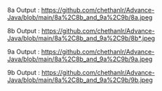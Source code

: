 8a Output : https://github.com/chethanlr/Advance-Java/blob/main/8a%2C8b_and_9a%2C9b/8a.jpeg

8b Output : https://github.com/chethanlr/Advance-Java/blob/main/8a%2C8b_and_9a%2C9b/8b*.jpeg

9a Output : https://github.com/chethanlr/Advance-Java/blob/main/8a%2C8b_and_9a%2C9b/9a.jpeg

9b Output : https://github.com/chethanlr/Advance-Java/blob/main/8a%2C8b_and_9a%2C9b/9b.jpeg




